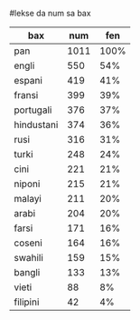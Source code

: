 #lekse da num sa bax

| bax | num | fen |
|-----|-----|-----|
| pan | 1011 | 100% |
| engli | 550 | 54% |
| espani | 419 | 41% |
| fransi | 399 | 39% |
| portugali | 376 | 37% |
| hindustani | 374 | 36% |
| rusi | 316 | 31% |
| turki | 248 | 24% |
| cini | 221 | 21% |
| niponi | 215 | 21% |
| malayi | 211 | 20% |
| arabi | 204 | 20% |
| farsi | 171 | 16% |
| coseni | 164 | 16% |
| swahili | 159 | 15% |
| bangli | 133 | 13% |
| vieti | 88 | 8% |
| filipini | 42 | 4% |
